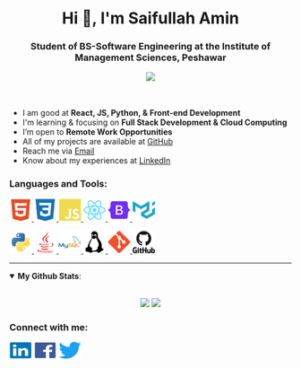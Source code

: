 <h1 align="center">Hi 👋, I'm Saifullah Amin</h1>
<h3 align="center">Student of BS-Software Engineering at the Institute of Management Sciences, Peshawar</h3>
<p align="center"> <img src="https://komarev.com/ghpvc/?username=saifullahamin&label=Profile%20views&color=red&style=flat" /></p>
<br>

- I am good at **React, JS, Python, & Front-end Development**
- I'm learning & focusing on **Full Stack Development & Cloud Computing**
- I’m open to **Remote Work Opportunities**
- All of my projects are available at [GitHub](https://github.com/saifullahamin/repositories)
- Reach me via [Email](mailto:saifullahaminkhan@gmail.com)
- Know about my experiences at [LinkedIn](https://linkedin.com/in/saifullah-amin)


<h3 align="left">Languages and Tools:</h3>

<p align="left"> 

<a href="https://www.w3.org/html/" target="_blank"> <img src="https://github.com/devicons/devicon/blob/master/icons/html5/html5-plain.svg" alt="html5" width="40" height="40"/> </a>
<a href="https://www.w3schools.com/css/" target="_blank"> <img src="https://github.com/devicons/devicon/blob/master/icons/css3/css3-plain.svg" alt="css3" width="40" height="40"/> </a> 
<a href="https://developer.mozilla.org/en-US/docs/Web/JavaScript" target="_blank"> <img src="https://github.com/devicons/devicon/blob/master/icons/javascript/javascript-plain.svg" alt="javascript" width="40" height="40"/> </a> 
<a href="https://reactjs.org/" target="_blank"> <img src="https://github.com/devicons/devicon/blob/master/icons/react/react-original.svg" alt="react" width="40" height="40"/> </a>
<a href="https://getbootstrap.com" target="_blank"> <img src="https://github.com/devicons/devicon/blob/master/icons/bootstrap/bootstrap-plain.svg" alt="bootstrap" width="40" height="40"/> </a> 
<a href="https://www.material-ui.com" target="_blank"> <img src="https://github.com/devicons/devicon/blob/master/icons/materialui/materialui-plain.svg" alt="material ui" width="40" height="40"/> </a> 


<a href="https://www.python.org" target="_blank"> <img src="https://github.com/devicons/devicon/blob/master/icons/python/python-original.svg" alt="python" width="40" height="40"/> </a> 
<a href="https://www.java.com" target="_blank"> <img src="https://github.com/devicons/devicon/blob/master/icons/java/java-plain.svg" alt="java" width="40" height="40"/> </a>
<a href="https://www.mysql.com/" target="_blank"> <img src="https://github.com/devicons/devicon/blob/master/icons/mysql/mysql-original-wordmark.svg" alt="mysql" width="40" height="40"/> </a> 
<a href="https://www.linux.org/" target="_blank"> <img src="https://github.com/devicons/devicon/blob/master/icons/linux/linux-plain.svg" alt="linux" width="40" height="40"/> </a> 
<a href="https://git-scm.com/" target="_blank"> <img src="https://github.com/devicons/devicon/blob/master/icons/git/git-plain.svg" alt="git" width="40" height="40"/> </a> 
<a href="https://www.github.com/" target="_blank"> <img src="https://github.com/devicons/devicon/blob/master/icons/github/github-original-wordmark.svg" alt="github" width="40" height="40"/> </a> 
</p>

---
<details open>
 <summary><b>My Github Stats</b>: </summary>
<br>
<p align = "center">
  <img src = "https://github-readme-stats.vercel.app/api?username=saifullahamin&show_icons=true&theme=tokyonight&line_height=27">
  <img src = "https://github-readme-stats.vercel.app/api/top-langs/?username=saifullahamin&hide=css,html&theme=tokyonight">
</p>
</details>

 
 <p align="left">
<h3 align="left">Connect with me:</h3>
<a href="https://linkedin.com/in/saifullah-amin" target="_blank"><img align="center" src="https://github.com/devicons/devicon/blob/master/icons/linkedin/linkedin-original.svg" alt="saifullahamin" height="30" width="40" /></a>
<a href="https://fb.com/saifullahaminkhan" target="_blank"><img align="center" src="https://github.com/devicons/devicon/blob/master/icons/facebook/facebook-original.svg" alt="saifullahamin" height="30" width="40" /></a>
<a href="https://twitter.com/saifullah_amin_" target="_blank"><img align="center" src="https://github.com/devicons/devicon/blob/master/icons/twitter/twitter-original.svg" alt="saifullahamin" height="30" width="40" /></a>
</p>
